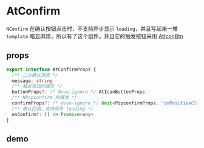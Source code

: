 # AtConfirm

`NConfirm` 在确认按钮点击时，不支持异步显示 `loading`，并且写起来一堆 `template` 略显麻烦，所以有了这个组件。并且它的触发按钮采用 [AtIconBtn](/components/at-icon-btn)

## props

```ts
export interface AtConfirmProps {
  /** 二次确认消息 */
  message: string
  /** 触发按钮的属性 */
  buttonProps?: /* @vue-ignore */ AtIconButtonProps
  /** NPopconfirm 的属性 */
  confirmProps?: /* @vue-ignore */ Omit<PopconfirmProps, 'onPositiveClick' | 'onNegativeClick'>
  /** 确认回调，支持异步 loading */
  onConfirm?: () => Promise<any>
}
```

## demo

<demo title="基础示例" src="../examples/at-confirm/basic.vue"></demo>
<demo title="自定义 Popconfirm 和触发按钮" src="../examples/at-confirm/custom-button.vue"></demo>
